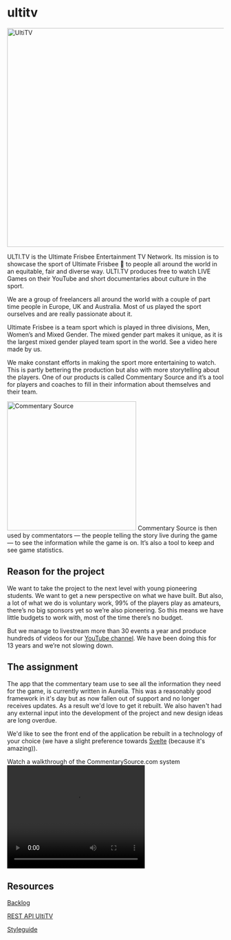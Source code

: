 # ultitv

<img width="509" alt="UltiTV" src="https://user-images.githubusercontent.com/1061632/221005826-b5fc28c2-f55c-408d-9970-0a3aea65dd8c.png">

ULTI.TV is the Ultimate Frisbee Entertainment TV Network. Its mission is to showcase the sport of Ultimate Frisbee 🥏 to people all around the world in an equitable, fair and diverse way. ULTI.TV produces free to watch LIVE Games on their YouTube and short documentaries about culture in the sport. 

We are a group of freelancers all around the world with a couple of part time people in Europe, UK and Australia. Most of us played the sport ourselves and are really passionate about it. 

Ultimate Frisbee is a team sport which is played in three divisions, Men, Women’s and Mixed Gender. The mixed gender part makes it unique, as it is the largest mixed gender played team sport in the world. See a video here made by us.  

We make constant efforts in making the sport more entertaining to watch. This is partly bettering the production but also with more storytelling about the players. One of our products is called Commentary Source and it’s a tool for players and coaches to fill in their information about themselves and their team.

<img src="https://www.commentarysource.com/images/commentary-source-logo.svg" width="300" alt="Commentary Source">
Commentary Source is then used by commentators — the people telling the story live during the game — to see the information while the game is on. It’s also a tool to keep and see game statistics.


## Reason for the project
We want to take the project to the next level with young pioneering students. We want to get a new perspective on what we have built. But also, a lot of what we do is voluntary work, 99% of the players play as amateurs, there’s no big sponsors yet so we’re also pioneering. So this means we have little budgets to work with, most of the time there’s no budget.

But we manage to livestream more than 30 events a year and produce hundreds of videos for our [YouTube channel](https://www.youtube.com/user/ultidottv). We have been doing this for 13 years and we’re not slowing down. 

## The assignment
The app that the commentary team use to see all the information they need for the game, is currently written in Aurelia. This was a reasonably good framework in it's day but as now fallen out of support and no longer receives updates. As a result we'd love to get it rebuilt. We also haven't had any external input into the development of the project and new design ideas are long overdue. 

We'd like to see the front end of the application be rebuilt in a technology of your choice (we have a slight preference towards [Svelte](https://svelte.dev/) (because it's amazing)).

Watch a walkthrough of the CommentarySource.com system
<video width="320" height="240" controls>
<source src="https://commentarysource2.blob.core.windows.net/videos/CommentarySourceWalkthrough.mp4" type="video/mp4">
</video>

## Resources

[Backlog](https://github.com/orgs/fdnd-agency/projects/13)

[REST API UltiTV]()

[Styleguide]()



